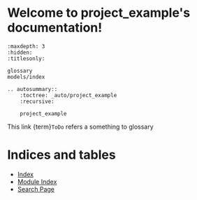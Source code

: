 <!---
project_example documentation master file, created by
sphinx-quickstart on Thu Jan 11 08:38:15 2024.
You can adapt this file completely to your liking, but it should at least
contain the root `toctree` directive.
--->

# Welcome to project_example's documentation!
```{toctree}
:maxdepth: 3
:hidden:
:titlesonly:

glossary
models/index
```

```{eval-rst}
.. autosummary::
    :toctree: _auto/project_example
    :recursive:

    project_example
```

This link {term}`ToDo` refers a something to glossary

# Indices and tables
* [Index](#genindex)
* [Module Index](#modindex)
* [Search Page](#search)
